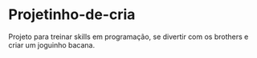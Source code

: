 # Projetinho-de-cria
Projeto para treinar skills em programação, se divertir com os brothers e criar um joguinho bacana.
